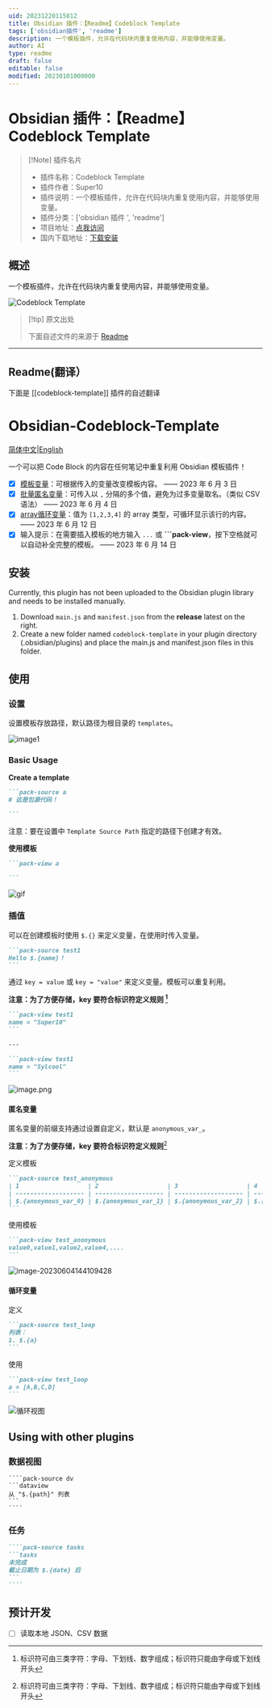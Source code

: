 ```yaml
---
uid: 20231220115812
title: Obsidian 插件：【Readme】Codeblock Template
tags: ['obsidian插件', 'readme']
description: 一个模板插件，允许在代码块内重复使用内容，并能够使用变量。
author: AI
type: readme
draft: false
editable: false
modified: 20230101000000
---
```


# Obsidian 插件：【Readme】Codeblock Template

> [!Note] 插件名片
> - 插件名称：Codeblock Template
> - 插件作者：Super10
> - 插件说明：一个模板插件，允许在代码块内重复使用内容，并能够使用变量。
> - 插件分类：['obsidian 插件 ', 'readme']
> - 项目地址：[点我访问](https://github.com/sylcool/obsidian-codeblock-template)
> - 国内下载地址：[下载安装](https://pkmer.cn/products/plugin/pluginMarket/?codeblock-template)

## 概述

一个模板插件，允许在代码块内重复使用内容，并能够使用变量。

![Codeblock Template](https://cdn.pkmer.cn/covers/codeblock-template.png!pkmer)

> [!tip] 原文出处
>
>下面自述文件的来源于 [Readme](https://ghproxy.net/https://raw.githubusercontent.com/sylcool/obsidian-codeblock-template/master/README.md)

---

## Readme(翻译）

下面是 [[codeblock-template]] 插件的自述翻译

# Obsidian-Codeblock-Template

[简体中文](./README.md)|[English](./README_EN.md)

一个可以把 Code Block 的内容在任何笔记中重复利用 Obsidian 模板插件！

- [x] [模板变量](#插值)：可根据传入的变量改变模板内容。 —— 2023 年 6 月 3 日
- [x] [批量匿名变量](#匿名变量)：可传入以 `,` 分隔的多个值，避免为过多变量取名。（类似 CSV 语法） —— 2023 年 6 月 4 日
- [x] [array循环变量](#循环变量)：值为 `[1,2,3,4]` 的 array 类型，可循环显示该行的内容。 —— 2023 年 6 月 12 日
- [x] 输入提示：在需要插入模板的地方输入 `...` 或 **\`\`\`pack-view**，按下空格就可以自动补全完整的模板。 —— 2023 年 6 月 14 日

## 安装

Currently, this plugin has not been uploaded to the Obsidian plugin library and needs to be installed manually.

1. Download `main.js` and `manifest.json` from the **release** latest on the right.
2. Create a new folder named `codeblock-template` in your plugin directory (.obsidian/plugins) and place the main.js and manifest.json files in this folder.

## 使用

### 设置

设置模板存放路径，默认路径为根目录的 `templates`。

![image1](https://cdn.pkmer.cn/covers/codeblock-template_2_0.png!pkmer)

### Basic Usage

**Create a template**

````markdown
```pack-source a
# 这是包源代码！

```
````

注意：要在设置中 `Template Source Path` 指定的路径下创建才有效。

**使用模板**

````markdown
```pack-view a

```
````

![gif](https://cdn.pkmer.cn/covers/codeblock-template_2_1.gif)

### 插值

可以在创建模板时使用 `$.{}` 来定义变量，在使用时传入变量。

````markdown
```pack-source test1
Hello $.{name}！
```
````

通过 `key = value` 或 `key = "value"` 来定义变量。模板可以重复利用。

**注意：为了方便存储，key 要符合标识符定义规则 [^1]**

````markdown
```pack-view test1
name = "Super10"
```

---

```pack-view test1
name = "Sylcool"
```
````

![image.png](https://cdn.pkmer.cn/covers/codeblock-template_2_2.png!pkmer)

#### 匿名变量

匿名变量的前缀支持通过设置自定义，默认是 `anonymous_var_`。

**注意：为了方便存储，key 要符合标识符定义规则**[^1]

定义模板

````markdown
```pack-source test_anonymous
| 1                   | 2                   | 3                   | 4                   | 5                   |
| ------------------- | ------------------- | ------------------- | ------------------- | ------------------- |
| $.{anonymous_var_0} | $.{anonymous_var_1} | $.{anonymous_var_2} | $.{anonymous_var_3} | $.{anonymous_var_4} |
```
````

使用模板

````markdown
```pack-view test_anonymous
value0,value1,value2,value4,....
```
````

![image-20230604144109428](https://cdn.pkmer.cn/covers/codeblock-template_2_3.png!pkmer)

#### 循环变量

定义

````markdown
```pack-source test_loop
列表：
1. $.{a}
```
````

使用

````markdown
```pack-view test_loop
a = [A,B,C,D]
```
````

![循环视图](https://cdn.pkmer.cn/covers/codeblock-template_2_4.png!pkmer)

## Using with other plugins

### 数据视图

`````
````pack-source dv
```dataview
从 "$.{path}" 列表
```
````
`````

### 任务

`````markdown
````pack-source tasks
```tasks
未完成
截止日期为 $.{date} 后
```
````
`````

## 预计开发

- [ ] 读取本地 JSON、CSV 数据

[^1]: 标识符可由三类字符：字母、下划线、数字组成；标识符只能由字母或下划线开头